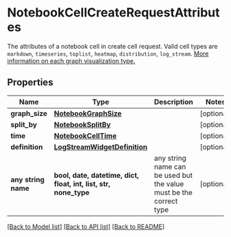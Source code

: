 # NotebookCellCreateRequestAttributes

The attributes of a notebook cell in create cell request. Valid cell types are `markdown`, `timeseries`, `toplist`, `heatmap`, `distribution`, `log_stream`. [More information on each graph visualization type.](https://docs.datadoghq.com/dashboards/widgets/)

## Properties
Name | Type | Description | Notes
------------ | ------------- | ------------- | -------------
**graph_size** | [**NotebookGraphSize**](NotebookGraphSize.md) |  | [optional] 
**split_by** | [**NotebookSplitBy**](NotebookSplitBy.md) |  | [optional] 
**time** | [**NotebookCellTime**](NotebookCellTime.md) |  | [optional] 
**definition** | [**LogStreamWidgetDefinition**](LogStreamWidgetDefinition.md) |  | [optional] 
**any string name** | **bool, date, datetime, dict, float, int, list, str, none_type** | any string name can be used but the value must be the correct type | [optional]

[[Back to Model list]](README.md#documentation-for-models) [[Back to API list]](README.md#documentation-for-api-endpoints) [[Back to README]](README.md)


